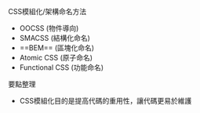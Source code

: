 CSS模組化/架構命名方法
- OOCSS (物件導向)
- SMACSS (結構化命名)
- ==BEM== (區塊化命名)
- Atomic CSS (原子命名)
- Functional CSS (功能命名)

要點整理
- CSS模組化目的是提高代碼的重用性，讓代碼更易於維護